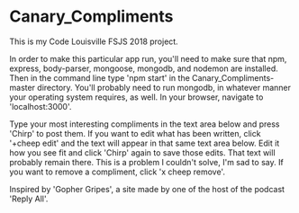 # Canary_Compliments
This is my Code Louisville FSJS 2018 project.  

In order to make this particular app run, you'll need to make sure that npm, express, body-parser, mongoose, mongodb, and nodemon are installed. Then in the command line type 'npm start' in the Canary_Compliments-master directory. You'll probably need to run mongodb, in whatever manner your operating system requires, as well. In your browser, navigate to 'localhost:3000'.

Type your most interesting compliments in the text area below and press 'Chirp' to post them. If you want to edit what has been written, click '+cheep edit' and the text will appear in that same text area below. Edit it how you see fit and click 'Chirp' again to save those edits. That text will probably remain there. This is a problem I couldn't solve, I'm sad to say. If you want to remove a compliment, click 'x cheep remove'. 

Inspired by 'Gopher Gripes', a site made by one of the host of the podcast 'Reply All'.
